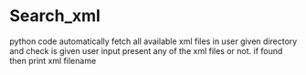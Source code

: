 # Search_xml
python code automatically fetch all available xml files in user given directory and check is given user input present any of the xml files or not. if found then print xml filename
